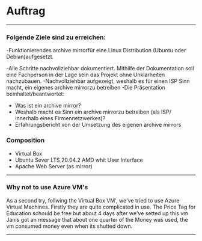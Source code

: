 # Auftrag
---
### Folgende Ziele sind zu erreichen:

-Funktionierendes archive mirrorfür eine Linux Distribution (Ubuntu oder Debian)aufgesetzt.

-Alle Schritte nachvollziehbar dokumentiert. Mithilfe der Dokumentation soll eine Fachperson in der Lage sein das Projekt ohne Unklarheiten nachzubauen.
-Nachvollziehbar aufgezeigt, weshalb es für einen ISP Sinn macht, ein eigenes archive mirrorzu betreiben
-Die Präsentation beinhaltet/beantwortet:
- Was ist ein archive mirror?
- Weshalb macht es Sinn ein archive mirrorzu betreiben (als ISP/ innerhalb eines Firmennetzwerkes)?
- Erfahrungsbericht von der Umsetzung des eigenen archive mirrors

### Composition
- Virtual Box
- Ubuntu Sever LTS 20.04.2 AMD whit User Interface
- Apache Web Server (as mirror)

---


### Why not to use Azure VM's
As a second try, follwing the Virtual Box VM', we've tried to use Azure Virtual Machines. Firstly they are quite complicated in use. The Price Tag for Education schould be free but about 4 days after we've setted up this vm Janis got an message that about one quarter of the Money was used, the vm consumed money even when its shutted down. 

---

